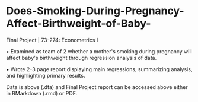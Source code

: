 # Does-Smoking-During-Pregnancy-Affect-Birthweight-of-Baby-
Final Project | 73-274: Econometrics I

• Examined as team of 2 whether a mother's smoking during pregnancy will affect baby's birthweight through regression analysis of data.

• Wrote 2-3 page report displaying main regressions, summarizing analysis, and highlighting primary results.

Data is above (.dta) and Final Project report can be accessed above either in RMarkdown (.rmd) or PDF.

